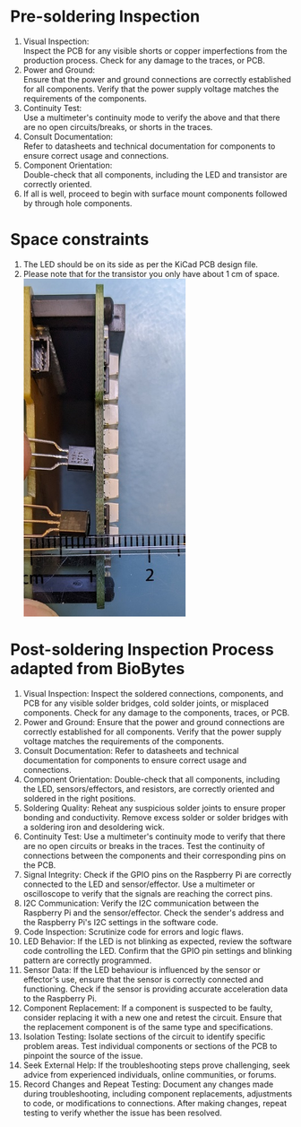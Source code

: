 # Pre-soldering Inspection
1. Visual Inspection:   
Inspect the PCB for any visible shorts or copper imperfections from the production process.
Check for any damage to the traces, or PCB.
2. Power and Ground:   
Ensure that the power and ground connections are correctly established for all components.
Verify that the power supply voltage matches the requirements of the components.
3. Continuity Test:   
Use a multimeter's continuity mode to verify the above and that there are no open circuits/breaks, or shorts in the
traces.
4. Consult Documentation:   
Refer to datasheets and technical documentation for components to ensure correct usage and
connections.
5. Component Orientation:   
Double-check that all components, including the LED and transistor are
correctly oriented.
6. If all is well, proceed to begin with surface mount components followed by through hole components.
# Space constraints
1. The LED should be on its side as per the KiCad PCB design file.   
2. Please note that for the transistor you only have about 1 cm of space.   
   ![media/transistorspace.jpg](media/transistorspace.jpg)
# Post-soldering Inspection Process adapted from BioBytes
1. Visual Inspection:
Inspect the soldered connections, components, and PCB for any visible solder bridges, cold
solder joints, or misplaced components.
Check for any damage to the components, traces, or PCB.
2. Power and Ground:
Ensure that the power and ground connections are correctly established for all components.
Verify that the power supply voltage matches the requirements of the components.
3. Consult Documentation:
Refer to datasheets and technical documentation for components to ensure correct usage and
connections.
4. Component Orientation:
Double-check that all components, including the LED, sensors/effectors, and resistors, are
correctly oriented and soldered in the right positions.
5. Soldering Quality:
Reheat any suspicious solder joints to ensure proper bonding and conductivity.
Remove excess solder or solder bridges with a soldering iron and desoldering wick.
6. Continuity Test:
Use a multimeter's continuity mode to verify that there are no open circuits or breaks in the
traces.
Test the continuity of connections between the components and their corresponding pins on the
PCB.
7. Signal Integrity:
Check if the GPIO pins on the Raspberry Pi are correctly connected to the LED and sensor/effector.
Use a multimeter or oscilloscope to verify that the signals are reaching the correct pins.
8. I2C Communication:
Verify the I2C communication between the Raspberry Pi and the sensor/effector.
Check the sender's address and the Raspberry Pi's I2C settings in the software code.
9. Code Inspection: Scrutinize code for errors and logic flaws.
10. LED Behavior:
If the LED is not blinking as expected, review the software code controlling the LED.
Confirm that the GPIO pin settings and blinking pattern are correctly programmed.
11. Sensor Data:
If the LED behaviour is influenced by the sensor or effector's use, ensure that the sensor is
correctly connected and functioning.
Check if the sensor is providing accurate acceleration data to the Raspberry Pi.
12. Component Replacement:
If a component is suspected to be faulty, consider replacing it with a new one and retest the
circuit.
Ensure that the replacement component is of the same type and specifications.
13. Isolation Testing:
Isolate sections of the circuit to identify specific problem areas.
Test individual components or sections of the PCB to pinpoint the source of the issue.
14. Seek External Help:
If the troubleshooting steps prove challenging, seek advice from experienced individuals, online
communities, or forums.
15. Record Changes and Repeat Testing:
Document any changes made during troubleshooting, including component replacements,
adjustments to code, or modifications to connections. After making changes, repeat testing to
verify whether the issue has been resolved.
